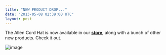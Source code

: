 ```yaml
---
title: "NEW PRODUCT DROP..."
date: "2013-05-08 02:39:00 UTC"
layout: post
---
```


<p>The Allen Cord Hat is now available in our <strong><a href="http://store.castequality.com">store</a></strong>, along with a bunch of other new products. Check it out.</p>

<p><img alt="image" src="http://media.tumblr.com/7f2760481e5b658f2e3c257ad04201b2/tumblr_inline_mmgrwq6hEj1qz4rgp.jpg"/></p>

<p></p>
